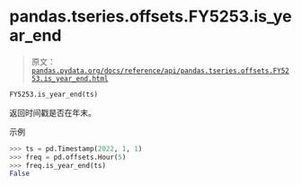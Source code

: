 # pandas.tseries.offsets.FY5253.is_year_end

> 原文：[`pandas.pydata.org/docs/reference/api/pandas.tseries.offsets.FY5253.is_year_end.html`](https://pandas.pydata.org/docs/reference/api/pandas.tseries.offsets.FY5253.is_year_end.html)

```py
FY5253.is_year_end(ts)
```

返回时间戳是否在年末。

示例

```py
>>> ts = pd.Timestamp(2022, 1, 1)
>>> freq = pd.offsets.Hour(5)
>>> freq.is_year_end(ts)
False 
```
